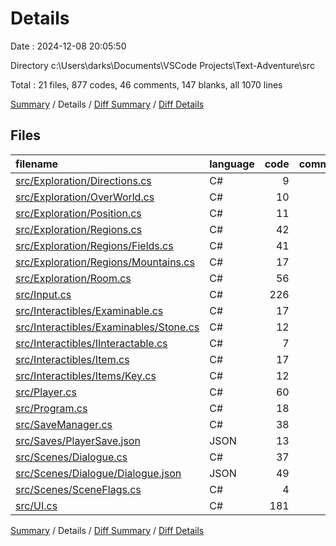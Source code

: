 # Details

Date : 2024-12-08 20:05:50

Directory c:\\Users\\darks\\Documents\\VSCode Projects\\Text-Adventure\\src

Total : 21 files,  877 codes, 46 comments, 147 blanks, all 1070 lines

[Summary](results.md) / Details / [Diff Summary](diff.md) / [Diff Details](diff-details.md)

## Files
| filename | language | code | comment | blank | total |
| :--- | :--- | ---: | ---: | ---: | ---: |
| [src/Exploration/Directions.cs](/src/Exploration/Directions.cs) | C# | 9 | 0 | 0 | 9 |
| [src/Exploration/OverWorld.cs](/src/Exploration/OverWorld.cs) | C# | 10 | 0 | 2 | 12 |
| [src/Exploration/Position.cs](/src/Exploration/Position.cs) | C# | 11 | 3 | 2 | 16 |
| [src/Exploration/Regions.cs](/src/Exploration/Regions.cs) | C# | 42 | 13 | 5 | 60 |
| [src/Exploration/Regions/Fields.cs](/src/Exploration/Regions/Fields.cs) | C# | 41 | 0 | 4 | 45 |
| [src/Exploration/Regions/Mountains.cs](/src/Exploration/Regions/Mountains.cs) | C# | 17 | 0 | 1 | 18 |
| [src/Exploration/Room.cs](/src/Exploration/Room.cs) | C# | 56 | 10 | 8 | 74 |
| [src/Input.cs](/src/Input.cs) | C# | 226 | 10 | 46 | 282 |
| [src/Interactibles/Examinable.cs](/src/Interactibles/Examinable.cs) | C# | 17 | 0 | 4 | 21 |
| [src/Interactibles/Examinables/Stone.cs](/src/Interactibles/Examinables/Stone.cs) | C# | 12 | 0 | 3 | 15 |
| [src/Interactibles/IInteractable.cs](/src/Interactibles/IInteractable.cs) | C# | 7 | 0 | 2 | 9 |
| [src/Interactibles/Item.cs](/src/Interactibles/Item.cs) | C# | 17 | 0 | 4 | 21 |
| [src/Interactibles/Items/Key.cs](/src/Interactibles/Items/Key.cs) | C# | 12 | 0 | 3 | 15 |
| [src/Player.cs](/src/Player.cs) | C# | 60 | 4 | 9 | 73 |
| [src/Program.cs](/src/Program.cs) | C# | 18 | 0 | 3 | 21 |
| [src/SaveManager.cs](/src/SaveManager.cs) | C# | 38 | 0 | 7 | 45 |
| [src/Saves/PlayerSave.json](/src/Saves/PlayerSave.json) | JSON | 13 | 0 | 0 | 13 |
| [src/Scenes/Dialogue.cs](/src/Scenes/Dialogue.cs) | C# | 37 | 5 | 5 | 47 |
| [src/Scenes/Dialogue/Dialogue.json](/src/Scenes/Dialogue/Dialogue.json) | JSON | 49 | 0 | 0 | 49 |
| [src/Scenes/SceneFlags.cs](/src/Scenes/SceneFlags.cs) | C# | 4 | 0 | 0 | 4 |
| [src/UI.cs](/src/UI.cs) | C# | 181 | 1 | 39 | 221 |

[Summary](results.md) / Details / [Diff Summary](diff.md) / [Diff Details](diff-details.md)